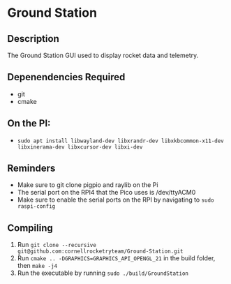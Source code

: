 # Ground Station

## Description

The Ground Station GUI used to display rocket data and telemetry.

## Depenendencies Required

- git
- cmake

## On the PI:
- ```sudo apt install libwayland-dev libxrandr-dev libxkbcommon-x11-dev libxinerama-dev libxcursor-dev libxi-dev```

## Reminders 
- Make sure to git clone pigpio and raylib on the Pi
- The serial port on the RPI4 that the Pico uses is /dev/ttyACM0
- Make sure to enable the serial ports on the RPI by navigating to ```sudo raspi-config```
## Compiling
1. Run ```git clone --recursive git@github.com:cornellrocketryteam/Ground-Station.git```
2. Run ```cmake .. -DGRAPHICS=GRAPHICS_API_OPENGL_21``` in the build folder, then ```make -j4``` 
3. Run the executable by running ```sudo ./build/GroundStation```

